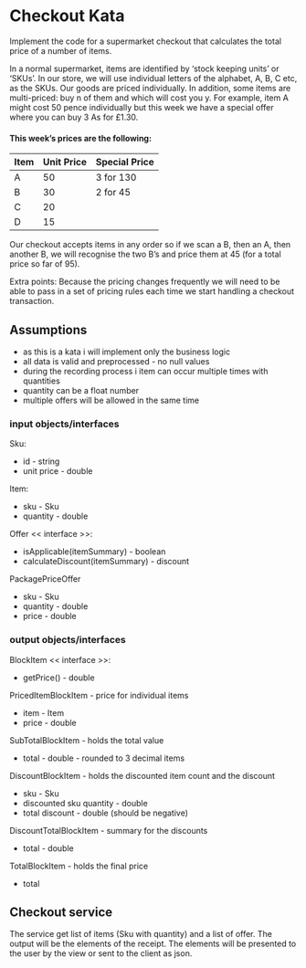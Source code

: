 Checkout Kata
=============

Implement the code for a supermarket checkout that calculates the total price of a number of items.

In a normal supermarket, items are identified by ‘stock keeping units’ or ‘SKUs’. In our store, we will use individual letters of the alphabet, A, B, C etc, as the SKUs. Our goods are priced individually. In addition, some items are multi-priced: buy n of them and which will cost you y. For example, item A might cost 50 pence individually but this week we have a special offer where you can buy 3 As for £1.30.

#### This week’s prices are the following:

|Item |Unit Price|Special Price|
|-----|----------|-------------|
|A|50|3 for 130|
|B|30|2 for 45|
|C| 20||
|D| 15||

Our checkout accepts items in any order so if we scan a B, then an A, then another B, we will recognise the two B’s and price them at 45 (for a total price so far of 95).

Extra points: Because the pricing changes frequently we will need to be able to pass in a set of pricing rules each time we start handling a checkout transaction.

Assumptions
-----------

- as this is a kata i will implement only the business logic
- all data is valid and preprocessed - no null values
- during the recording process i item can occur multiple times with quantities
- quantity can be a float number
- multiple offers will be allowed in the same time

### input objects/interfaces
Sku:
- id - string
- unit price - double

Item:
- sku - Sku
- quantity - double

Offer << interface >>:
- isApplicable(itemSummary) - boolean
- calculateDiscount(itemSummary) - discount

PackagePriceOffer
- sku - Sku
- quantity - double
- price - double

### output objects/interfaces
BlockItem << interface >>:
- getPrice() - double

PricedItemBlockItem - price for individual items
- item - Item
- price - double

SubTotalBlockItem - holds the total value
- total - double - rounded to 3 decimal items

DiscountBlockItem - holds the discounted item count and the discount 
- sku - Sku
- discounted sku quantity - double
- total discount - double (should be negative)

DiscountTotalBlockItem - summary for the discounts
- total - double

TotalBlockItem - holds the final price
- total

Checkout service
----------------

The service get list of items (Sku with quantity) and a list of offer. 
The output will be the elements of the receipt.
The elements will be presented to the user by the view or sent to the client as json.